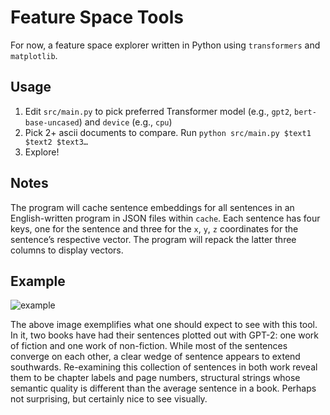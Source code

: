 # Feature Space Tools
For now, a feature space explorer written in Python using `transformers` and `matplotlib`.

## Usage
1. Edit `src/main.py` to pick preferred Transformer model (e.g., `gpt2`, `bert-base-uncased`) and `device` (e.g., `cpu`)
2. Pick 2+ ascii documents to compare. Run `python src/main.py $text1 $text2 $text3…`
3. Explore!

## Notes
The program will cache sentence embeddings for all sentences in an English-written program in JSON files within `cache`. Each sentence has four keys, one for the sentence and three for the `x`, `y`, `z` coordinates for the sentence’s respective vector. The program will repack the latter three columns to display vectors.

## Example
![example](https://git.sr.ht/~srhm/feature-space-tools/tree/master/item/example.png)

The above image exemplifies what one should expect to see with this tool. In it, two books have had their sentences plotted out with GPT-2: one work of fiction and one work of non-fiction. While most of the sentences converge on each other, a clear wedge of sentence appears to extend southwards. Re-examining this collection of sentences in both work reveal them to be chapter labels and page numbers, structural strings whose semantic quality is different than the average sentence in a book. Perhaps not surprising, but certainly nice to see visually.
